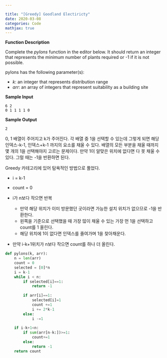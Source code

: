 ```yaml
---

title: "[Greedy] Goodland Electiricty"
date: 2020-03-08
categories: Code
mathjax: true
---
```


**Function Description**

Complete the *pylons* function in the editor below. It should return an integer that represents the minimum number of plants required or -1 if it is not possible.

pylons has the following parameter(s):

- *k*: an integer that represents distribution range
- *arr*: an array of integers that represent suitability as a building site



**Sample Input**

```
6 2
0 1 1 1 1 0
```

**Sample Output**

```
2
```



0, 1 배열이 주어지고 k가 주어진다. 각 배열 중 1을 선택할 수 있는데 그렇게 되면 해당 인덱스-k-1, 인덱스+k-1 까지의 요소를 채울 수 있다. 배열의 모든 부분을 채울 때까지 몇 개의 1을 선택해야지 고르는 문제이다. 만약 1이 알맞은 위치에 없다면 다 못 채울 수 있다. 그럴 때는 -1을 반환하면 된다.



Greedy 카테고리에 있어 탐욕적인 방법으로 풀었다. 

- i = k-1
- count = 0

- i가 n보다 작으면 반복

  - 만약 해당 위치가 이미 방문했던 곳이라면 가능한 설치 위치가 없으므로 -1을 반환한다.
  - 왼쪽을 기준으로 선택했을 때 가장 많이 채울 수 있는 가장 먼 1을 선택하고 count를 1 올린다.
  - 해당 위치에 1이 없다면 인덱스를 줄여가며 1을 찾아채운다.

- 만약 i-k+1위치가 n보다 작으면 count를 하나 더 올린다.

  

```python
def pylons(k, arr):
    n = len(arr)
    count = 0
    selected = [0]*n
    i = k-1
    while i < n:
        if selected[i]==1:
            return -1
        
    	if arr[i]==1:
            selected[i]=1
            count +=1
            i += 2*k-1
        else:
            i -=1
            
    if i-k+1<n:
        if sum(arr[n-k:])>=1:
            count+=1
        else:
            return -1
    return count
```




